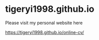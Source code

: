 # tigeryi1998.github.io

Please visit my personal website here

https://tigeryi1998.github.io/online-cv/

